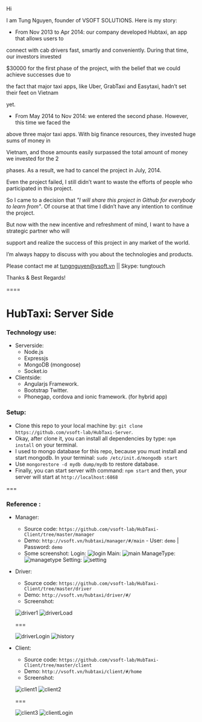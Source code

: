 Hi

I am Tung Nguyen, founder of VSOFT SOLUTIONS. Here is my story:

- From Nov 2013 to Apr 2014: our company developed Hubtaxi, an app that allows users to 

connect with cab drivers fast, smartly and conveniently. During that time, our investors invested 

$30000 for the first phase of the project, with the belief that we could achieve successes due to 

the fact that major taxi apps, like Uber, GrabTaxi and Easytaxi, hadn’t set their feet on Vietnam 

yet.

- From May 2014 to Nov 2014: we entered the second phase. However, this time we faced the 

above three major taxi apps. With big finance resources, they invested huge sums of money in 

Vietnam, and those amounts easily surpassed the total amount of money we invested for the 2 

phases. As a result, we had to cancel the project in July, 2014.

Even the project failed, I still didn’t want to waste the efforts of people who participated in this project. 

So I came to a decision that *"I will share this project in Github for everybody to learn from"*.  Of course at 
that time I didn’t have any intention to continue the project.

But now with the new incentive and refreshment of mind, I want to have a strategic partner who will 

support and realize the success of this project in any market of the world.

I’m always happy to discuss with you about the technologies and products.

Please contact me at tungnguyen@vsoft.vn || Skype: tungtouch

Thanks & Best Regards!

====


HubTaxi: Server Side
===

### Technology use:
- Serverside:
  - Node.js 
  - Expressjs
  - MongoDB (mongoose)
  - Socket.io
- Clientside:
  - Angularjs Framework.
  - Bootstrap Twitter.
  - Phonegap, cordova and ionic framework. (for hybrid app)

### Setup:
- Clone this repo to your local machine by: `git clone https://github.com/vsoft-lab/HubTaxi-Server`.
- Okay, after clone it, you can install all dependencies by type: `npm install` on your terminal.
- I used to mongo database for this repo, because you must install and start mongodb. In your terminal: `sudo /etc/init.d/mongodb start`
- Use `mongorestore -d mydb dump/mydb` to restore database.
- Finally, you can start server with command: `npm start` and then, your server will start at `http://localhost:6868`

===
### Reference :
- Manager:
  - Source code: `https://github.com/vsoft-lab/HubTaxi-Client/tree/master/manager`
  - Demo: `http://vsoft.vn/hubtaxi/manager/#/main` - User: `demo` | Password: `demo`
  - Some screenshot:
  Login:
  ![login](https://github.com/vsoft-lab/HubTaxi-Server/blob/master/screenshot/login.png)
  Main:
  ![main](https://github.com/vsoft-lab/HubTaxi-Server/blob/master/screenshot/main.png)
  ManageType:
  ![managetype](https://github.com/vsoft-lab/HubTaxi-Server/blob/master/screenshot/managerCartype.png)
  Setting:
  ![setting](https://github.com/vsoft-lab/HubTaxi-Server/blob/master/screenshot/setting.png)

- Driver: 
  - Source code: `https://github.com/vsoft-lab/HubTaxi-Client/tree/master/driver`
  - Demo: `http://vsoft.vn/hubtaxi/driver/#/`
  - Screenshot:

  ![driver1](https://github.com/vsoft-lab/HubTaxi-Server/blob/master/screenshot/driver1.png)
  ![driverLoad](https://github.com/vsoft-lab/HubTaxi-Server/blob/master/screenshot/driverLoad.png)
  
  ===
  
  ![driverLogin](https://github.com/vsoft-lab/HubTaxi-Server/blob/master/screenshot/driverLogin.png)
  ![history](https://github.com/vsoft-lab/HubTaxi-Server/blob/master/screenshot/histories.png)
  
- Client: 
  - Source code: `https://github.com/vsoft-lab/HubTaxi-Client/tree/master/client`
  - Demo: `http://vsoft.vn/hubtaxi/client/#/home`
  - Screenshot:

  ![client1](https://github.com/vsoft-lab/HubTaxi-Server/blob/master/screenshot/client1.png)
  ![client2](https://github.com/vsoft-lab/HubTaxi-Server/blob/master/screenshot/showTaxi.png)
  
  ===
  
  ![client3](https://github.com/vsoft-lab/HubTaxi-Server/blob/master/screenshot/client3.png)
  ![clientLogin](https://github.com/vsoft-lab/HubTaxi-Server/blob/master/screenshot/clientLogin.png)

